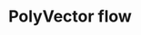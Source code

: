 ---
layout: page
title: PolyVector flow
description: Keypoint-Driven Line Drawing Vectorization via PolyVector Flow, SIGGRAPH Asia 2021
img: /assets/img/paper_vector/mini-min.png
redirect: http://www-labs.iro.umontreal.ca/~bmpix/curve_networks/
importance: 3
category: papers
---